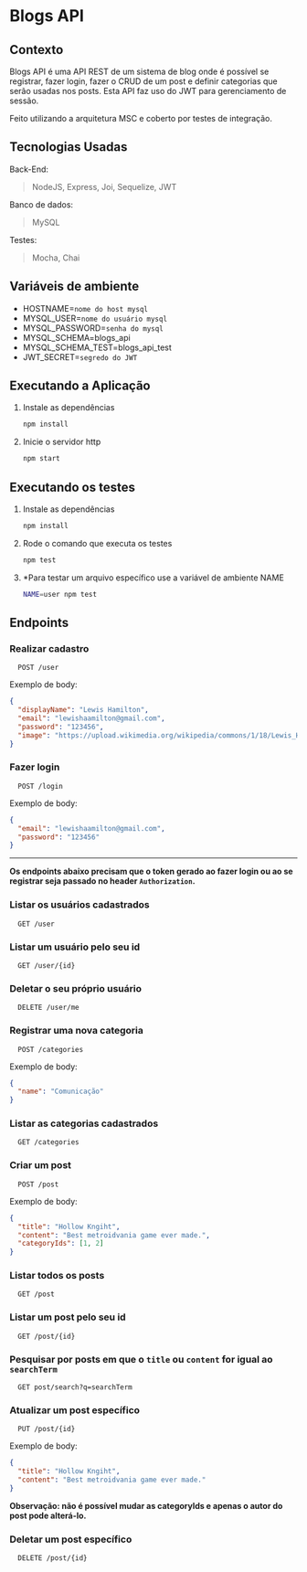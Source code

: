 # Blogs API

## Contexto

Blogs API é uma API REST de um sistema de blog onde é possível se registrar, fazer login, fazer o CRUD de um post e definir categorias que serão usadas nos posts. Esta API faz uso do JWT para gerenciamento de sessão.

Feito utilizando a arquitetura MSC e coberto por testes de integração.

## Tecnologias Usadas

Back-End:

> NodeJS, Express, Joi, Sequelize, JWT

Banco de dados:

> MySQL

Testes:

> Mocha, Chai

## Variáveis de ambiente

- HOSTNAME=`nome do host mysql`
- MYSQL_USER=`nome do usuário mysql`
- MYSQL_PASSWORD=`senha do mysql`
- MYSQL_SCHEMA=blogs_api
- MYSQL_SCHEMA_TEST=blogs_api_test
- JWT_SECRET=`segredo do JWT`

## Executando a Aplicação

1. Instale as dependências

   ```bash
   npm install
   ```

2. Inicie o servidor http

   ```bash
   npm start
   ```

## Executando os testes

1. Instale as dependências

   ```bash
   npm install
   ```

2. Rode o comando que executa os testes

   ```bash
   npm test
   ```

3. \*Para testar um arquivo específico use a variável de ambiente NAME

   ```bash
   NAME=user npm test
   ```

## Endpoints

### Realizar cadastro

```curl
  POST /user
```

Exemplo de body:

```json
{
  "displayName": "Lewis Hamilton",
  "email": "lewishaamilton@gmail.com",
  "password": "123456",
  "image": "https://upload.wikimedia.org/wikipedia/commons/1/18/Lewis_Hamilton_2016_Malaysia_2.jpg"
}
```

### Fazer login

```curl
  POST /login
```

Exemplo de body:

```json
{
  "email": "lewishaamilton@gmail.com",
  "password": "123456"
}
```

---

**Os endpoints abaixo precisam que o token gerado ao fazer login ou ao se registrar seja passado no header `Authorization`.**

### Listar os usuários cadastrados

```curl
  GET /user
```

### Listar um usuário pelo seu id

```curl
  GET /user/{id}
```

### Deletar o seu próprio usuário

```curl
  DELETE /user/me
```

### Registrar uma nova categoria

```curl
  POST /categories
```

Exemplo de body:

```json
{
  "name": "Comunicação"
}
```

### Listar as categorias cadastrados

```curl
  GET /categories
```

### Criar um post

```curl
  POST /post
```

Exemplo de body:

```json
{
  "title": "Hollow Kngiht",
  "content": "Best metroidvania game ever made.",
  "categoryIds": [1, 2]
}
```

### Listar todos os posts

```curl
  GET /post
```

### Listar um post pelo seu id

```curl
  GET /post/{id}
```

### Pesquisar por posts em que o `title` ou `content` for igual ao `searchTerm`

```curl
  GET post/search?q=searchTerm
```

### Atualizar um post específico

```curl
  PUT /post/{id}
```

Exemplo de body:

```json
{
  "title": "Hollow Kngiht",
  "content": "Best metroidvania game ever made."
}
```

**Observação: não é possível mudar as categoryIds e apenas o autor do post pode alterá-lo.**

### Deletar um post específico

```curl
  DELETE /post/{id}
```
